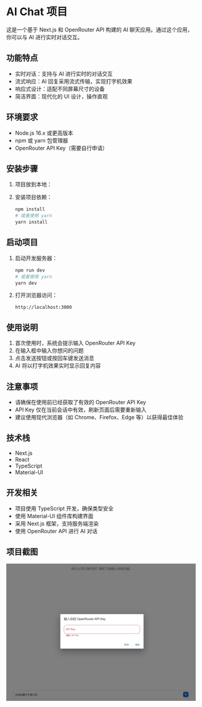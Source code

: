 # AI Chat 项目

这是一个基于 Next.js 和 OpenRouter API 构建的 AI 聊天应用。通过这个应用，你可以与 AI 进行实时对话交互。

## 功能特点

- 实时对话：支持与 AI 进行实时的对话交互
- 流式响应：AI 回复采用流式传输，实现打字机效果
- 响应式设计：适配不同屏幕尺寸的设备
- 简洁界面：现代化的 UI 设计，操作直观

## 环境要求

- Node.js 16.x 或更高版本
- npm 或 yarn 包管理器
- OpenRouter API Key（需要自行申请）

## 安装步骤

1. 项目放到本地：

2. 安装项目依赖：
   ```bash
   npm install
   # 或者使用 yarn
   yarn install
   ```

## 启动项目

1. 启动开发服务器：
   ```bash
   npm run dev
   # 或者使用 yarn
   yarn dev
   ```

2. 打开浏览器访问：
   ```
   http://localhost:3000
   ```

## 使用说明

1. 首次使用时，系统会提示输入 OpenRouter API Key
2. 在输入框中输入你想问的问题
3. 点击发送按钮或按回车键发送消息
4. AI 将以打字机效果实时显示回复内容

## 注意事项

- 请确保在使用前已经获取了有效的 OpenRouter API Key
- API Key 仅在当前会话中有效，刷新页面后需要重新输入
- 建议使用现代浏览器（如 Chrome、Firefox、Edge 等）以获得最佳体验

## 技术栈

- Next.js
- React
- TypeScript
- Material-UI

## 开发相关

- 项目使用 TypeScript 开发，确保类型安全
- 使用 Material-UI 组件库构建界面
- 采用 Next.js 框架，支持服务端渲染
- 使用 OpenRouter API 进行 AI 对话

## 项目截图
![](https://github.com/sxd-mike/react-ai-chat/blob/main/public/ex.png)